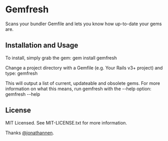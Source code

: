 # Gemfresh
Scans your bundler Gemfile and lets you know how up-to-date your gems are.

## Installation and Usage

To install, simply grab the gem:
    gem install gemfresh
    
Change a project directory with a Gemfile (e.g. Your Rails v3+ project) and
type:
    gemfresh

This will output a list of current, updateable and obsolete gems. For more
information on what this means, run gemfresh with the --help option:
    gemfresh --help
    
## License
MIT Licensed. See MIT-LICENSE.txt for more information.

Thanks [@jonathannen](http://twitter.com/jonathannen).